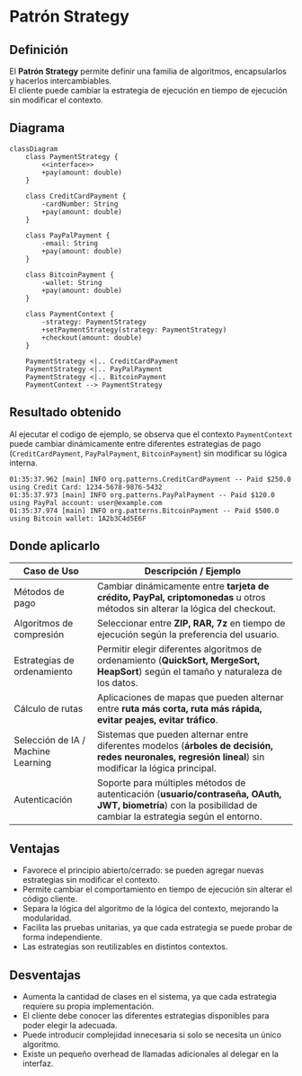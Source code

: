 # Patrón Strategy

## Definición
El **Patrón Strategy** permite definir una familia de algoritmos, encapsularlos y hacerlos intercambiables.  
El cliente puede cambiar la estrategia de ejecución en tiempo de ejecución sin modificar el contexto.

## Diagrama
```mermaid
classDiagram
    class PaymentStrategy {
        <<interface>>
        +pay(amount: double)
    }

    class CreditCardPayment {
        -cardNumber: String
        +pay(amount: double)
    }

    class PayPalPayment {
        -email: String
        +pay(amount: double)
    }

    class BitcoinPayment {
        -wallet: String
        +pay(amount: double)
    }

    class PaymentContext {
        -strategy: PaymentStrategy
        +setPaymentStrategy(strategy: PaymentStrategy)
        +checkout(amount: double)
    }

    PaymentStrategy <|.. CreditCardPayment
    PaymentStrategy <|.. PayPalPayment
    PaymentStrategy <|.. BitcoinPayment
    PaymentContext --> PaymentStrategy

```
## Resultado obtenido
Al ejecutar el codigo de ejemplo, se observa que el contexto `PaymentContext` puede cambiar dinámicamente entre diferentes estrategias de pago (`CreditCardPayment`, `PayPalPayment`, `BitcoinPayment`) sin modificar su lógica interna.
```
01:35:37.962 [main] INFO org.patterns.CreditCardPayment -- Paid $250.0 using Credit Card: 1234-5678-9876-5432
01:35:37.973 [main] INFO org.patterns.PayPalPayment -- Paid $120.0 using PayPal account: user@example.com
01:35:37.974 [main] INFO org.patterns.BitcoinPayment -- Paid $500.0 using Bitcoin wallet: 1A2b3C4d5E6F
```
## Donde aplicarlo
| **Caso de Uso**                        | **Descripción / Ejemplo**                                                                                                                                                    |
| -------------------------------------- | ---------------------------------------------------------------------------------------------------------------------------------------------------------------------------- |
| Métodos de pago                        | Cambiar dinámicamente entre **tarjeta de crédito, PayPal, criptomonedas** u otros métodos sin alterar la lógica del checkout.                                                |
| Algoritmos de compresión               | Seleccionar entre **ZIP, RAR, 7z** en tiempo de ejecución según la preferencia del usuario.                                                                                  |
| Estrategias de ordenamiento            | Permitir elegir diferentes algoritmos de ordenamiento (**QuickSort, MergeSort, HeapSort**) según el tamaño y naturaleza de los datos.                                        |
| Cálculo de rutas                       | Aplicaciones de mapas que pueden alternar entre **ruta más corta, ruta más rápida, evitar peajes, evitar tráfico**.                                                          |
| Selección de IA / Machine Learning     | Sistemas que pueden alternar entre diferentes modelos (**árboles de decisión, redes neuronales, regresión lineal**) sin modificar la lógica principal.                       |
| Autenticación                          | Soporte para múltiples métodos de autenticación (**usuario/contraseña, OAuth, JWT, biometría**) con la posibilidad de cambiar la estrategia según el entorno.                 |

## Ventajas
- Favorece el principio abierto/cerrado: se pueden agregar nuevas estrategias sin modificar el contexto.
- Permite cambiar el comportamiento en tiempo de ejecución sin alterar el código cliente.
- Separa la lógica del algoritmo de la lógica del contexto, mejorando la modularidad.
- Facilita las pruebas unitarias, ya que cada estrategia se puede probar de forma independiente.
- Las estrategias son reutilizables en distintos contextos.

## Desventajas 
- Aumenta la cantidad de clases en el sistema, ya que cada estrategia requiere su propia implementación.
- El cliente debe conocer las diferentes estrategias disponibles para poder elegir la adecuada.
- Puede introducir complejidad innecesaria si solo se necesita un único algoritmo.
- Existe un pequeño overhead de llamadas adicionales al delegar en la interfaz.